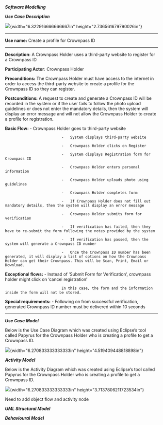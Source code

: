 ***Software Modelling***

***Use Case Description***

![](media/image1.png){width="6.322916666666667in"
height="2.736561679790026in"}

  --------------------------------------------------------------------------------------------------------------------------------------------------------------------------------------------------------------------------------------------------------------------------------------------------------------------------------------------
  **Use name:**               Create a profile for Crownpass ID
  --------------------------- ----------------------------------------------------------------------------------------------------------------------------------------------------------------------------------------------------------------------------------------------------------------------------------------------------------------
  **Description:**            A Crownpass Holder uses a third-party website to register for a Crownpass ID

  **Participating Actor:**    Crownpass Holder

  **Preconditions:**          The Crownpass Holder must have access to the internet in order to access the third-party website to create a profile for the Crownpass ID so they can register.

  **Postconditions:**         A request to create and generate a Crownpass ID will be recorded in the system or if the user fails to follow the photo upload guidelines or does not enter the mandatory details, then the system will display an error message and will not allow the Crownpass Holder to create a profile for registration.

  **Basic Flow:**             -   Crownpass Holder goes to third-party website
                              
                              -   System displays third-party website
                              
                              -   Crownpass Holder clicks on Register
                              
                              -   System displays Registration form for Crownpass ID
                              
                              -   Crownpass Holder enters personal information
                              
                              -   Crownpass Holder uploads photo using guidelines
                              
                              -   Crownpass Holder completes form
                              
                              -   If Crownpass Holder does not fill out mandatory details, then the system will display an error message
                              
                              -   Crownpass Holder submits form for verification
                              
                              -   If verification has failed, then they have to re-submit the form following the notes provided by the system
                              
                              -   If verification has passed, then the system will generate a Crownpass ID number
                              
                              -   Once the Crownpass ID number has been generated, it will display a list of options on how the Crownpass Holder can get their Crownpass. This will be Scan, Print, Email or Download.
                              
                              

  **Exceptional flows:**      -   Instead of ‘Submit Form for Verification’, crownpass holder might click on ‘cancel registration’
                              
                              In this case, the form and the information inside the form will not be stored.

  **Special requirements:**   -   Following on from successful verification, generated Crownpass ID number must be delivered within 10 seconds
                              
                              
  --------------------------------------------------------------------------------------------------------------------------------------------------------------------------------------------------------------------------------------------------------------------------------------------------------------------------------------------

***Use Case Model***

Below is the Use Case Diagram which was created using Eclipse’s tool
called Papyrus for the Crownpass Holder who is creating a profile to get
a Crownpass ID.

![](media/image3.jpg){width="6.270833333333333in"
height="4.519409448818898in"}

***Activity Model***

Below is the Activity Diagram which was created using Eclipse’s tool
called Papyrus for the Crownpass Holder who is creating a profile to get
a Crownpass ID.

![](media/image2.jpg){width="6.270833333333333in"
height="3.7137806211723534in"}

Need to add object flow and activity node

***UML Structural Model***

***Behavioural Model***

